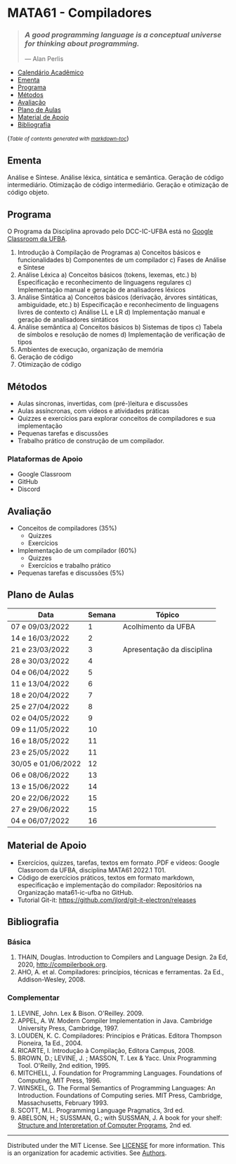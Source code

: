 # MATA61 - Compiladores

>### _A good programming language is a conceptual universe for thinking about programming._
>— Alan Perlis

  * [Calendário Acadêmico](https://supac.ufba.br/sites/supac.ufba.br/files/calendario_academico_2022-1-2_ufba_-_aprovado_07.10.21_-_atualizado_04.03.22.pdf)
  * [Ementa](#ementa)
  * [Programa](#programa)
  * [Métodos](#m-todos)
  * [Avaliação](#avalia--o)
  * [Plano de Aulas](#plano-de-aulas)
  * [Material de Apoio](#material-de-apoio)
  * [Bibliografia](#bibliografia)

(<small><i>Table of contents generated with <a href='http://ecotrust-canada.github.io/markdown-toc/'>markdown-toc</a></i></small>)

## Ementa

Análise e Síntese. Análise léxica, sintática e semântica. Geração de código intermediário. Otimização de código
intermediário. Geração e otimização de código objeto.

## Programa

O Programa da Disciplina aprovado pelo DCC-IC-UFBA está no [Google Classroom da UFBA](https://drive.google.com/file/d/1usd8EpK-eXbWhb8D_g674vxpBRG0h9WQ/view?usp=sharing).

1. Introdução à Compilação de Programas 
  a) Conceitos básicos e funcionalidades 
  b) Componentes de um compilador 
  c) Fases de Análise e Síntese 
2. Análise Léxica 
  a) Conceitos básicos (tokens, lexemas, etc.)
  b) Especificação e reconhecimento de linguagens regulares
  c) Implementação manual e geração de analisadores léxicos 
3. Análise Sintática 
  a) Conceitos básicos (derivação, árvores sintáticas, ambiguidade, etc.)
  b) Especificação e reconhecimento de linguagens livres de contexto 
  c) Análise LL e LR
  d) Implementação manual e geração de analisadores sintáticos 
4. Análise semântica 
  a) Conceitos básicos
  b) Sistemas de tipos 
  c) Tabela de símbolos e resolução de nomes
  d) Implementação de verificação de tipos 
5. Ambientes de execução, organização de memória
6. Geração de código 
7. Otimização de código

## Métodos

- Aulas síncronas, invertidas, com (pré-)leitura e discussões
- Aulas assíncronas, com vídeos e atividades práticas 
- Quizzes e exercícios para explorar conceitos de compiladores e sua implementação
- Pequenas tarefas e discussões
- Trabalho prático de construção de um compilador.

### Plataformas de Apoio

   - Google Classroom
   - GitHub
   - Discord

## Avaliação

+ Conceitos de compiladores (35%)
   - Quizzes
   - Exercícios
+ Implementação de um compilador (60%)
   - Quizzes
   - Exercícios e trabalho prático
+ Pequenas tarefas e discussões (5%)

## Plano de Aulas

Data | Semana | Tópico
-- | -- | --
07 e 09/03/2022 | 1 | Acolhimento da UFBA
14 e 16/03/2022 | 2 | 
21 e 23/03/2022 | 3 | Apresentação da disciplina
28 e 30/03/2022 | 4 |  
04 e 06/04/2022 | 5 |  
11 e 13/04/2022 | 6 |  
18 e 20/04/2022 | 7 |  
25 e 27/04/2022 | 8 |
02 e 04/05/2022 | 9 |  
09 e 11/05/2022 | 10 |
16 e 18/05/2022 | 11 |  
23 e 25/05/2022 | 11 |  
30/05 e 01/06/2022 | 12 |  
06 e 08/06/2022 | 13 | 
13 e 15/06/2022 | 14 | 
20 e 22/06/2022 | 15 | 
27 e 29/06/2022 | 15 | 
04 e 06/07/2022 | 16 | 

## Material de Apoio

- Exercícios, quizzes, tarefas, textos em formato .PDF e vídeos: Google Classroom da UFBA, disciplina MATA61 2022.1 T01.
- Código de exercícios práticos, textos em formato markdown, especificação e implementação do compilador: Repositórios na Organização mata61-ic-ufba no GitHub.
- Tutorial Git-it: https://github.com/jlord/git-it-electron/releases

## Bibliografia

### Básica

1. THAIN, Douglas. Introduction to Compilers and Language Design. 2a Ed, 2020, http://compilerbook.org.
2. AHO, A. et al. Compiladores: princípios, técnicas e ferramentas. 2a Ed., Addison-Wesley, 2008. 

### Complementar

1. LEVINE, John. Lex & Bison. O'Reilley. 2009.
2. APPEL, A. W. Modern Compiler Implementation in Java. Cambridge University Press, Cambridge, 1997. 
3. LOUDEN, K. C. Compiladores: Princípios e Práticas. Editora Thompson Pioneira, 1a Ed., 2004. 
4. RICARTE, I. Introdução à Compilação, Editora Campus, 2008. 
5. BROWN, D.; LEVINE, J. ; MASSON, T. Lex & Yacc. Unix Programming Tool. O'Reilly, 2nd edition, 1995. 
6. MITCHELL, J. Foundation for Programming Languages. Foundations of Computing, MIT Press, 1996. 
7. WINSKEL, G. The Formal Semantics of Programming Languages: An Introduction. Foundations of Computing series. MIT Press, Cambridge, Massachusetts, February 1993. 
8. SCOTT, M.L. Programming Language Pragmatics, 3rd ed.
9. ABELSON, H.; SUSSMAN, G.; with SUSSMAN, J. A book for your shelf: [Structure and Interpretation of Computer Programs](https://mitpress.mit.edu/sites/default/files/sicp/full-text/book/book.html),  2nd ed.

----
  Distributed under the MIT License. See [LICENSE](LICENSE) for more information.
  This is an organization for academic activities. See [Authors](AUTHORS).
